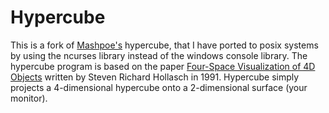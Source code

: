 # Hypercube

This is a fork of [Mashpoe's](https://github.com/Mashpoe/) hypercube, that I have ported to posix systems by using the ncurses library instead of the windows console library. The hypercube program is based on the paper [Four-Space Visualization of 4D Objects](https://hollasch.github.io/ray4/Four-Space_Visualization_of_4D_Objects.html#chapter4) written by Steven Richard Hollasch in 1991. Hypercube simply projects a 4-dimensional hypercube onto a 2-dimensional surface (your monitor).
